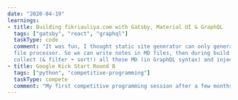 ```yaml
---
date: "2020-04-19"
learnings:
- title: Building fikriauliya.com with Gatsby, Material UI & GraphQL
  tags: ["gatsby", "react", "graphql"]
  taskType: code
  comment: "It was fun, I thought static site generator can only generate boring site. It turned out it has GraphQL +
  file processor. So we can write notes in MD files, then during build time the preproccessor would
  collect (& filter + sort!) all those MD (in GraphQL syntax) and inject as props to React component"
- title: Google Kick Start Round B
  tags: ["python", "competitive-programming"]
  taskType: compete
  comment: "My first competitive programming session after a few months hiatus. Solved all the challenges but the last question's hard cases"
---
```

